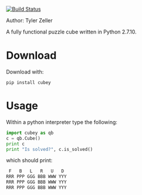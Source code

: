 [![Build Status](https://travis-ci.org/tylermzeller/cubey.svg?branch=master)](https://travis-ci.org/tylermzeller/cubey)

Author: Tyler Zeller

A fully functional puzzle cube written in Python 2.7.10.

# Download

Download with:

```
pip install cubey
```

# Usage

Within a python interpreter type the following:

```Python
import cubey as qb
c = qb.Cube()
print c
print "Is solved?", c.is_solved()
```

which should print:

```Bash
 F   B   L   R   U   D
RRR PPP GGG BBB WWW YYY 
RRR PPP GGG BBB WWW YYY 
RRR PPP GGG BBB WWW YYY 
```
